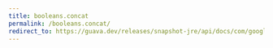 ```yaml
---
title: booleans.concat
permalink: /booleans.concat/
redirect_to: https://guava.dev/releases/snapshot-jre/api/docs/com/google/common/primitives/Booleans.html#concat-boolean:A...-
---
```

